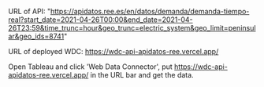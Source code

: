 URL of API: "https://apidatos.ree.es/en/datos/demanda/demanda-tiempo-real?start_date=2021-04-26T00:00&end_date=2021-04-26T23:59&time_trunc=hour&geo_trunc=electric_system&geo_limit=peninsular&geo_ids=8741"

URL of deployed WDC: https://wdc-api-apidatos-ree.vercel.app/

Open Tableau and click 'Web Data Connector', put https://wdc-api-apidatos-ree.vercel.app/ in the URL bar and get the data.
